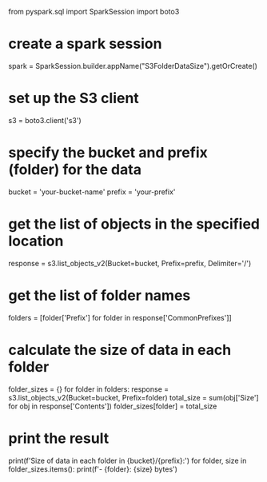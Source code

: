 
from pyspark.sql import SparkSession
import boto3

# create a spark session
spark = SparkSession.builder.appName("S3FolderDataSize").getOrCreate()

# set up the S3 client
s3 = boto3.client('s3')

# specify the bucket and prefix (folder) for the data
bucket = 'your-bucket-name'
prefix = 'your-prefix'

# get the list of objects in the specified location
response = s3.list_objects_v2(Bucket=bucket, Prefix=prefix, Delimiter='/')

# get the list of folder names
folders = [folder['Prefix'] for folder in response['CommonPrefixes']]

# calculate the size of data in each folder
folder_sizes = {}
for folder in folders:
    response = s3.list_objects_v2(Bucket=bucket, Prefix=folder)
    total_size = sum(obj['Size'] for obj in response['Contents'])
    folder_sizes[folder] = total_size

# print the result
print(f'Size of data in each folder in {bucket}/{prefix}:')
for folder, size in folder_sizes.items():
    print(f'- {folder}: {size} bytes')
